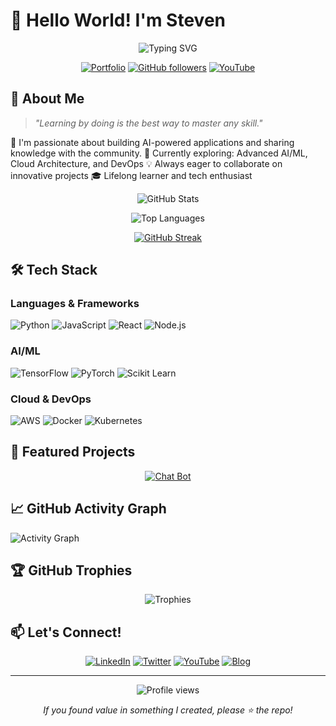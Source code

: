 # 👋 Hello World! I'm Steven

<div align="center">
  
  ![Typing SVG](https://readme-typing-svg.demolab.com?font=Fira+Code&pause=1000&color=2E97F7&center=true&vCenter=true&width=435&lines=Software+Developer;AI+Enthusiast;Open+Source+Contributor;Lifelong+Learner)

  [![Portfolio](https://img.shields.io/badge/Portfolio-Visit%20Now-blue?style=for-the-badge&logo=firefox)](https://learnbydoingwithsteventest.github.io)
  [![GitHub followers](https://img.shields.io/github/followers/learnbydoingwithsteventest?style=for-the-badge&logo=github)](https://github.com/learnbydoingwithsteventest?tab=followers)
  [![YouTube](https://img.shields.io/badge/YouTube-Subscribe-red?style=for-the-badge&logo=youtube)](https://youtube.com/placeholder)
  
</div>

## 🚀 About Me

> *"Learning by doing is the best way to master any skill."*

🎯 I'm passionate about building AI-powered applications and sharing knowledge with the community.
🌱 Currently exploring: Advanced AI/ML, Cloud Architecture, and DevOps
💡 Always eager to collaborate on innovative projects
🎓 Lifelong learner and tech enthusiast

<div align="center">
  
  ![GitHub Stats](https://github-readme-stats.vercel.app/api?username=learnbydoingwithsteventest&show_icons=true&theme=tokyonight&hide_border=true&count_private=true)
  
  ![Top Languages](https://github-readme-stats.vercel.app/api/top-langs/?username=learnbydoingwithsteventest&layout=compact&theme=tokyonight&hide_border=true)
  
  [![GitHub Streak](https://github-readme-streak-stats.herokuapp.com?user=learnbydoingwithsteventest&theme=tokyonight&hide_border=true)](https://git.io/streak-stats)
  
</div>

## 🛠️ Tech Stack

### Languages & Frameworks
![Python](https://img.shields.io/badge/Python-3776AB?style=flat&logo=python&logoColor=white)
![JavaScript](https://img.shields.io/badge/JavaScript-F7DF1E?style=flat&logo=javascript&logoColor=black)
![React](https://img.shields.io/badge/React-61DAFB?style=flat&logo=react&logoColor=black)
![Node.js](https://img.shields.io/badge/Node.js-339933?style=flat&logo=node.js&logoColor=white)

### AI/ML
![TensorFlow](https://img.shields.io/badge/TensorFlow-FF6F00?style=flat&logo=tensorflow&logoColor=white)
![PyTorch](https://img.shields.io/badge/PyTorch-EE4C2C?style=flat&logo=pytorch&logoColor=white)
![Scikit Learn](https://img.shields.io/badge/Scikit_Learn-F7931E?style=flat&logo=scikit-learn&logoColor=white)

### Cloud & DevOps
![AWS](https://img.shields.io/badge/AWS-232F3E?style=flat&logo=amazon-aws&logoColor=white)
![Docker](https://img.shields.io/badge/Docker-2496ED?style=flat&logo=docker&logoColor=white)
![Kubernetes](https://img.shields.io/badge/Kubernetes-326CE5?style=flat&logo=kubernetes&logoColor=white)

## 🌟 Featured Projects

<div align="center">

[![Chat Bot](https://github-readme-stats.vercel.app/api/pin/?username=learnbydoingwithsteventest&repo=chat_bot&theme=tokyonight&hide_border=true)](https://github.com/learnbydoingwithsteventest/chat_bot)

</div>

## 📈 GitHub Activity Graph

![Activity Graph](https://github-readme-activity-graph.vercel.app/graph?username=learnbydoingwithsteventest&theme=tokyo-night&hide_border=true)

## 🏆 GitHub Trophies

<div align="center">
  
![Trophies](https://github-profile-trophy.vercel.app/?username=learnbydoingwithsteventest&theme=tokyonight&no-frame=true&column=4)

</div>

## 📫 Let's Connect!

<div align="center">
  
[![LinkedIn](https://img.shields.io/badge/LinkedIn-Connect-blue?style=for-the-badge&logo=linkedin)](https://linkedin.com/in/placeholder)
[![Twitter](https://img.shields.io/badge/Twitter-Follow-blue?style=for-the-badge&logo=twitter)](https://twitter.com/placeholder)
[![YouTube](https://img.shields.io/badge/YouTube-Subscribe-red?style=for-the-badge&logo=youtube)](https://youtube.com/placeholder)
[![Blog](https://img.shields.io/badge/Blog-Read%20More-orange?style=for-the-badge&logo=medium)](https://blog.placeholder.com)

</div>

---

<div align="center">
  <img src="https://komarev.com/ghpvc/?username=learnbydoingwithsteventest&color=blueviolet&style=for-the-badge" alt="Profile views"/>
  
  *If you found value in something I created, please ⭐️ the repo!*
</div>

